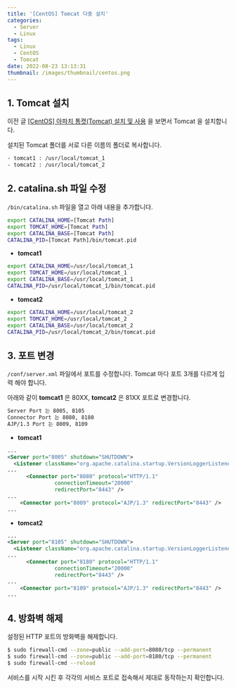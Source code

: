 ```yaml
---
title: '[CentOS] Tomcat 다중 설치'
categories:
  - Server
  - Linux
tags:
  - Linux
  - CentOS
  - Tomcat
date: 2022-08-23 13:13:31
thumbnail: /images/thumbnail/centos.png
---
```


## 1. Tomcat 설치

이전 글 [[CentOS] 아파치 톰캣(Tomcat) 설치 및 사용](https://hgko1207.github.io/2020/10/12/linux-7/) 을 보면서 Tomcat 을 설치합니다.

설치된 Tomcat 폴더를 서로 다른 이름의 폴더로 복사합니다.

```bash
- tomcat1 : /usr/local/tomcat_1
- tomcat2 : /usr/local/tomcat_2
```

## 2. catalina.sh 파일 수정

`/bin/catalina.sh` 파일을 열고 아래 내용을 추가합니다.

```sh
export CATALINA_HOME=[Tomcat Path]
export TOMCAT_HOME=[Tomcat Path]
export CATALINA_BASE=[Tomcat Path]
CATALINA_PID=[Tomcat Path]/bin/tomcat.pid
```

- **tomcat1**

```sh
export CATALINA_HOME=/usr/local/tomcat_1
export TOMCAT_HOME=/usr/local/tomcat_1
export CATALINA_BASE=/usr/local/tomcat_1
CATALINA_PID=/usr/local/tomcat_1/bin/tomcat.pid
```

- **tomcat2**

```sh
export CATALINA_HOME=/usr/local/tomcat_2
export TOMCAT_HOME=/usr/local/tomcat_2
export CATALINA_BASE=/usr/local/tomcat_2
CATALINA_PID=/usr/local/tomcat_2/bin/tomcat.pid
```

## 3. 포트 변경

`/conf/server.xml` 파일에서 포트를 수정합니다. Tomcat 마다 포트 3개를 다르게 입력 해야 합니다.

아래와 같이 **tomcat1** 은 80XX, **tomcat2** 은 81XX 포트로 변경합니다.

```bash
Server Port 는 8005, 8105
Connector Port 는 8080, 8180
AJP/1.3 Port 는 8009, 8109
```

- **tomcat1**

```xml
...
<Server port="8005" shutdown="SHUTDOWN">
  <Listener className="org.apache.catalina.startup.VersionLoggerListener" />
...
      <Connector port="8080" protocol="HTTP/1.1"
               connectionTimeout="20000"
               redirectPort="8443" />
...
    <Connector port="8009" protocol="AJP/1.3" redirectPort="8443" />
...
```

- **tomcat2**

```xml
...
<Server port="8105" shutdown="SHUTDOWN">
  <Listener className="org.apache.catalina.startup.VersionLoggerListener" />
...
      <Connector port="8180" protocol="HTTP/1.1"
               connectionTimeout="20000"
               redirectPort="8443" />
...
    <Connector port="8109" protocol="AJP/1.3" redirectPort="8443" />
...
```

## 4. 방화벽 해제

설정된 HTTP 포트의 방화벽을 해제합니다.

```bash
$ sudo firewall-cmd --zone=public --add-port=8080/tcp --permanent
$ sudo firewall-cmd --zone=public --add-port=8180/tcp --permanent
$ sudo firewall-cmd --reload
```

서비스를 시작 시킨 후 각각의 서비스 포트로 접속해서 제대로 동작하는지 확인합니다.
